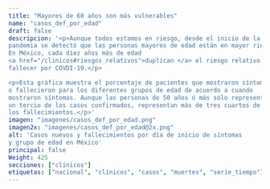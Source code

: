 ```yaml
---
title: "Mayores de 60 años son más vulnerables"
name: "casos_def_por_edad"
draft: false
descripcion: '<p>Aunque todos estamos en riesgo, desde el inicio de la
pandemia se detectó que las personas mayores de edad están en mayor riesgo.
En México, cada diez años más de edad
<a href="/clinicos#riesgos_relativos">duplican </a> el riesgo relativo de
fallecer por COVDI-19.</p>

<p>Esta gráfica muestra el porcentaje de pacientes que mostraron síntomas
o fallecieron para los diferentes grupos de edad de acuerdo a cuando
mostraron síntomas. Aunque las personas de 50 años ó más sólo representan
un tercio de los casos confirmados, representan más de tres cuartos de
los fallecimientos.</p>'
imagen: "imagenes/casos_def_por_edad.png"
imagen2x: "imagenes/casos_def_por_edad@2x.png"
alt: 'Casos nuevos y fallecimientos por día de inicio de síntomas
y grupo de edad en México'
principal: false
Weight: 425
secciones: ["clínicos"]
etiquetas: ["nacional", "clínicos", "casos", "muertes", "serie_tiempo"]
---
```

